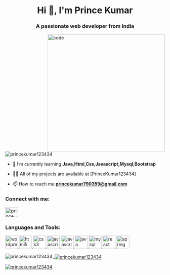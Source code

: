 <h1 align="center">Hi 👋, I'm Prince Kumar</h1>
<h3 align="center">A passionate web developer from India</h3>

<img align="right" alt="code" width="370" src="https://media.geeksforgeeks.org/wp-content/cdn-uploads/20191108193743/10-Useful-Chrome-Extension-For-Web-Developers-And-Designers.png">

<p align="left"> <img src="https://komarev.com/ghpvc/?username=princekumar123434&label=Profile%20views&color=0e75b6&style=flat" alt="princekumar123434" /> </p>

- 🌱 I’m currently learning **Java,Html,Css,Javascript,Mysql,Bootstrap**

- 👨‍💻 All of my projects are available at [PrinceKumar123434]

- 📫 How to reach me **princekumar790359@gmail.com** 

<h3 align="left">Connect with me:</h3>
<p align="left">
<a href="https://linkedin.com/in/prince kumar" target="blank"><img align="center" src="https://e7.pngegg.com/pngimages/726/347/png-clipart-linkedin-linkedin-thumbnail.png" alt="prince kumar" height="30" width="40" /></a>
</p>

<h3 align="left">Languages and Tools:</h3>
<p align="left"></a>

<a href="https://www.w3.org/html/" target="_blank" rel="noreferrer"> 
<img src="https://i.pinimg.com/736x/fc/9b/4d/fc9b4d4d43c92322dff53c160295320f.jpg" alt="wordpress" width="40" height="40"/> 

<a href="https://www.w3.org/html/" target="_blank" rel="noreferrer"> 
<img src="https://w7.pngwing.com/pngs/201/90/png-transparent-logo-html-html5.png" alt="html5" width="40" height="40"/> 
  
<a href="https://www.w3schools.com/css/" target="_blank" rel="noreferrer">
<img src="https://w7.pngwing.com/pngs/696/424/png-transparent-logo-css-css3-thumbnail.png" alt="css3" width="40" height="40"/> 
  
<a href="https://www.w3schools.com/JavaScript/" target="_blank" rel="noreferrer">
<img src="https://www.freepnglogos.com/uploads/javascript/js-circle-black-design-logo-30.png" alt="javascript" width="40" height="40"/>

<a href="https://www.w3schools.com/Bootstrap/" target="_blank" rel="noreferrer">
<img src="https://cutewallpaper.org/24/bootstrap-logo-png/bootstrap-5-alpha-what39s-new-rlogical-techsoft-pvt-ltd.png" alt="javascript" width="40" height="40"/>

<a href="https://www.java.com" target="_blank" rel="noreferrer"> 
<img src="https://e1.pngegg.com/pngimages/896/62/png-clipart-metrostation-java-icon-thumbnail.png" alt="java" width="40" height="40"/> 
  
<a href="https://www.mysql.com/" target="_blank" rel="noreferrer">
<img src="https://www.freepnglogos.com/uploads/logo-mysql-png/logo-mysql-mysql-logo-png-images-are-download-crazypng-21.png" alt="mysql" width="40" height="40"/> 
  
<a href="https://reactjs.org/" target="_blank" rel="noreferrer"> 
<img src="https://ionicframework.com/docs/icons/logo-react-icon.png" alt="react" width="40" height="40"/> 
  
<a href="https://spring.io/" target="_blank" rel="noreferrer"> 
<img src="https://www.vectorlogo.zone/logos/springio/springio-icon.svg" alt="spring" width="40" height="40"/>  </p>

<p><img align="left" src="https://github-readme-stats.vercel.app/api/top-langs?username=princekumar123434&show_icons=true&locale=en&layout=compact" alt="princekumar123434" /></p>

<p>&nbsp;<img align="center" src="https://github-readme-stats.vercel.app/api?username=princekumar123434&show_icons=true&locale=en" alt="princekumar123434" /></p>

<p><img align="center" src="https://github-readme-streak-stats.herokuapp.com/?user=princekumar123434&" alt="princekumar123434" /></p>
